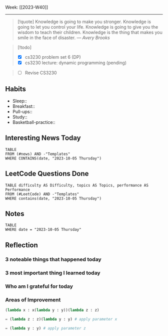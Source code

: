 Week: [[2023-W40]]
- - -
>[!quote]
> Knowledge is going to make you stronger. Knowledge is going to let you control your life. Knowledge is going to give you the wisdom to teach their children. Knowledge is the thing that makes you smile in the face of disaster.
> — <cite>Avery Brooks</cite>

>[!todo]
>- [x] cs3230 problem set 6 (DP)
>- [x] cs3230 lecture: dynamic programming (pending)

>- [ ] Revise CS3230 



## Habits

- Sleep:: 
- Breakfast:: 
- Pull-ups:: 
- Study:: 
- Basketball-practice:: 
## Interesting News Today

```dataview
TABLE 
FROM (#news) AND -"Templates"
WHERE CONTAINS(date, "2023-10-05 Thursday") 
```

## LeetCode Questions Done

```dataview
TABLE difficulty AS Difficulty, topics AS Topics, performance AS Performance
FROM (#LeetCode) AND -"Templates"
WHERE contains(date, "2023-10-05 Thursday") 
```

## Notes

```dataview
TABLE
WHERE date = "2023-10-05 Thursday"
```

## Reflection

### 3 noteable things that happened today

### 3 most important thing I learned today

### Who am I grateful for today

### Areas of Improvement


```python
(lambda x : x(lambda y : y))(lambda z : z)

= (lambda z : z)(lambda y : y) # apply parameter x

= (lambda y : y) # apply parameter z

```
